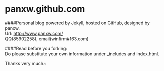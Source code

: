 panxw.github.com
================

####Personal blog powered by Jekyll, hosted on GitHub, designed by panxw.  
Url: http://www.panxw.com/  
QQ(85902258), email(winfirm#163.com)  

####Read before you forking:  
Do please substitute your own information under _includes and index.html.  

Thanks very much~  
